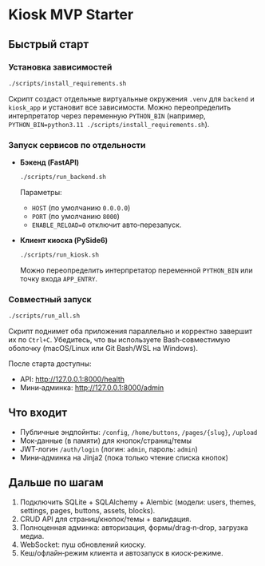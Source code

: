 # Kiosk MVP Starter

## Быстрый старт

### Установка зависимостей
```bash
./scripts/install_requirements.sh
```
Скрипт создаст отдельные виртуальные окружения `.venv` для `backend` и `kiosk_app` и установит все зависимости. Можно переопределить интерпретатор через переменную `PYTHON_BIN` (например, `PYTHON_BIN=python3.11 ./scripts/install_requirements.sh`).

### Запуск сервисов по отдельности
- **Бэкенд (FastAPI)**
  ```bash
  ./scripts/run_backend.sh
  ```
  Параметры:
  - `HOST` (по умолчанию `0.0.0.0`)
  - `PORT` (по умолчанию `8000`)
  - `ENABLE_RELOAD=0` отключит авто‑перезапуск.

- **Клиент киоска (PySide6)**
  ```bash
  ./scripts/run_kiosk.sh
  ```
  Можно переопределить интерпретатор переменной `PYTHON_BIN` или точку входа `APP_ENTRY`.

### Совместный запуск
```bash
./scripts/run_all.sh
```
Скрипт поднимет оба приложения параллельно и корректно завершит их по `Ctrl+C`. Убедитесь, что вы используете Bash‑совместимую оболочку (macOS/Linux или Git Bash/WSL на Windows).

После старта доступны:
- API: http://127.0.0.1:8000/health
- Мини‑админка: http://127.0.0.1:8000/admin

## Что входит
- Публичные эндпойнты: `/config`, `/home/buttons`, `/pages/{slug}`, `/upload`
- Мок‑данные (в памяти) для кнопок/страниц/темы
- JWT‑логин `/auth/login` (логин: `admin`, пароль: `admin`)
- Мини‑админка на Jinja2 (пока только чтение списка кнопок)

## Дальше по шагам
1. Подключить SQLite + SQLAlchemy + Alembic (модели: users, themes, settings, pages, buttons, assets, blocks).
2. CRUD API для страниц/кнопок/темы + валидация.
3. Полноценная админка: авторизация, формы/drag‑n‑drop, загрузка медиа.
4. WebSocket: пуш обновлений киоску.
5. Кеш/офлайн‑режим клиента и автозапуск в киоск‑режиме.
